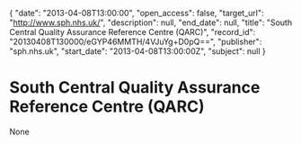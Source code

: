 {
  "date": "2013-04-08T13:00:00", 
  "open_access": false, 
  "target_url": "http://www.sph.nhs.uk/", 
  "description": null, 
  "end_date": null, 
  "title": "South Central Quality Assurance Reference Centre (QARC)", 
  "record_id": "20130408T130000/eGYP46MMTH/4VJuYg+D0pQ==", 
  "publisher": "sph.nhs.uk", 
  "start_date": "2013-04-08T13:00:00Z", 
  "subject": null
}

# South Central Quality Assurance Reference Centre (QARC)

None